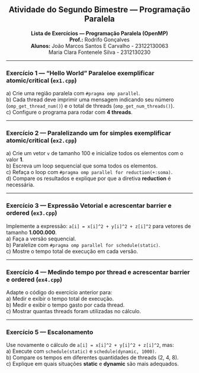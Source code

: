 
<h2 align="center">Atividade do Segundo Bimestre — Programação Paralela</h2>

<p align="center">
  <strong>Lista de Exercícios — Programação Paralela (OpenMP)</strong><br>
  <strong>Prof.:</strong> Rodrifo Gonçalves<br>
  <strong>Alunos:</strong> João Marcos Santos E Carvalho - 23122130063<br>
  Maria Clara Fontenele Silva - 2312130230
</p>

<hr>

<h3>Exercício 1 — “Hello World” Paraleloe exemplificar atomic/critical (<code>ex1.cpp</code>)</h3>
<p>
  a) Crie uma região paralela com <code>#pragma omp parallel</code>.<br>
  b) Cada thread deve imprimir uma mensagem indicando seu número (<code>omp_get_thread_num()</code>) e o total de threads (<code>omp_get_num_threads()</code>).<br>
  c) Configure o programa para rodar com <strong>4 threads</strong>.
</p>

<hr>

<h3>Exercício 2 — Paralelizando um for simples exemplificar atomic/critical (<code>ex2.cpp</code>) </h3>
<p>
  a) Crie um vetor <code>v</code> de tamanho 100 e inicialize todos os elementos com o valor <strong>1</strong>.<br>
  b) Escreva um loop sequencial que soma todos os elementos.<br>
  c) Refaça o loop com <code>#pragma omp parallel for reduction(+:soma)</code>.<br>
  d) Compare os resultados e explique por que a diretiva <strong>reduction</strong> é necessária.
</p>

<hr>

<h3>Exercício 3 — Expressão Vetorial e acrescentar barrier e ordered (<code>ex3.cpp</code>) </h3>
<p>
  Implemente a expressão: <code>a[i] = x[i]^2 + y[i]^2 + z[i]^2</code> para vetores de tamanho <strong>1.000.000</strong>.<br>
  a) Faça a versão sequencial.<br>
  b) Paralelize com <code>#pragma omp parallel for schedule(static)</code>.<br>
  c) Mostre o tempo total de execução em cada versão.
</p>

<hr>

<h3>Exercício 4 — Medindo tempo por thread e acrescentar barrier e ordered (<code>ex4.cpp</code>) </h3>
<p>
  Adapte o código do exercício anterior para:<br>
  a) Medir e exibir o tempo total de execução.<br>
  b) Medir e exibir o tempo gasto por cada thread.<br>
  c) Mostrar quantas threads foram utilizadas no cálculo.
</p>

<hr>

<h3>Exercício 5 — Escalonamento</h3>
<p>
  Use novamente o cálculo de <code>a[i] = x[i]^2 + y[i]^2 + z[i]^2</code>, mas:<br>
  a) Execute com <code>schedule(static)</code> e <code>schedule(dynamic, 1000)</code>.<br>
  b) Compare os tempos em diferentes quantidades de threads (2, 4, 8).<br>
  c) Explique em quais situações <strong>static</strong> e <strong>dynamic</strong> são mais adequados.
</p>

